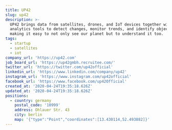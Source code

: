 ```yaml
---
title: UP42
slug: up42
description: >-
  UP42 brings data from satellites, drones, and IoT devices together with
  analytics tools to detect changes, monitor trends, and identify objects. We’re
  making it easy to not only see our planet but to understand it too. 
tags:
  - startup
  - satellites
  - iot
company_url: 'https://up42.com'
job_board_url: 'https://up42gmbh.recruitee.com/'
twitter_url: 'https://twitter.com/up42official'
linkedin_url: 'https://www.linkedin.com/company/up42'
instagram_url: 'https://www.instagram.com/up42official'
facebook_url: 'https://www.facebook.com/up42Official'
created_at: '2020-04-24T19:35:18.626Z'
updated_at: '2020-04-24T19:35:18.626Z'
positions:
  - country: germany
    postal_code: '10999'
    address: Ohlauer Str. 43
    city: berlin
    map: '{"type":"Point","coordinates":[13.430114,52.493882]}'
---
```


